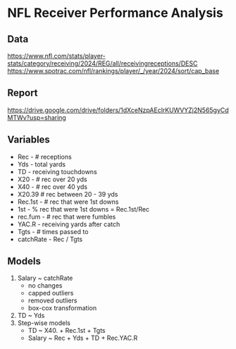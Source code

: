 # NFL Receiver Performance Analysis
## Data
https://www.nfl.com/stats/player-stats/category/receiving/2024/REG/all/receivingreceptions/DESC
https://www.spotrac.com/nfl/rankings/player/_/year/2024/sort/cap_base

## Report
https://drive.google.com/drive/folders/1dXceNzpAEclrKUWVYZj2N565gyCdMTWv?usp=sharing

## Variables
- Rec - # receptions
- Yds - total yards
- TD - receiving touchdowns
- X20 - # rec over 20 yds
- X40 - # rec over 40 yds
- X20.39 # rec between 20 - 39 yds
- Rec.1st - # rec that were 1st downs
- 1st - % rec that were 1st downs = Rec.1st/Rec
- rec.fum - # rec that were fumbles
- YAC.R - receiving yards after catch
- Tgts - # times passed to
- catchRate - Rec / Tgts

## Models
  1. Salary ~ catchRate
      - no changes
      - capped outliers
      - removed outliers
      - box-cox transformation
  2. TD ~ Yds
  3. Step-wise models
      - TD ~ X40. + Rec.1st + Tgts
      - Salary ~ Rec + Yds + TD + Rec.YAC.R
  
  
